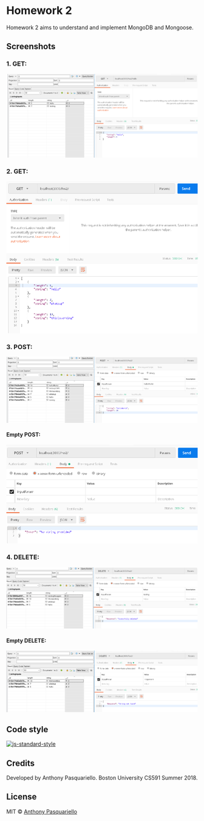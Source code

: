 # Homework 2
Homework 2 aims to understand and implement MongoDB and Mongoose.

## Screenshots
### 1. GET:
![alt text](https://github.com/antpas/CS591/blob/hw2/screenshots/hw2_1.PNG)
### 2. GET:
![alt text](https://github.com/antpas/CS591/blob/hw2/screenshots/hw2_6.PNG)
### 3. POST:
![alt text](https://github.com/antpas/CS591/blob/hw2/screenshots/hw2_2.PNG)
#### Empty POST:
![alt text](https://github.com/antpas/CS591/blob/hw2/screenshots/hw2_3.PNG)
### 4. DELETE:
![alt text](https://github.com/antpas/CS591/blob/hw2/screenshots/hw2_4.PNG)
#### Empty DELETE:
![alt text](https://github.com/antpas/CS591/blob/hw2/screenshots/hw2_5.PNG)
## Code style
[![js-standard-style](https://img.shields.io/badge/code%20style-standard-brightgreen.svg?style=flat)](https://github.com/feross/standard)

## Credits
Developed by Anthony Pasquariello.
Boston University CS591 Summer 2018.

## License

MIT © [Anthony Pasquariello](https://github.com/antpas)
